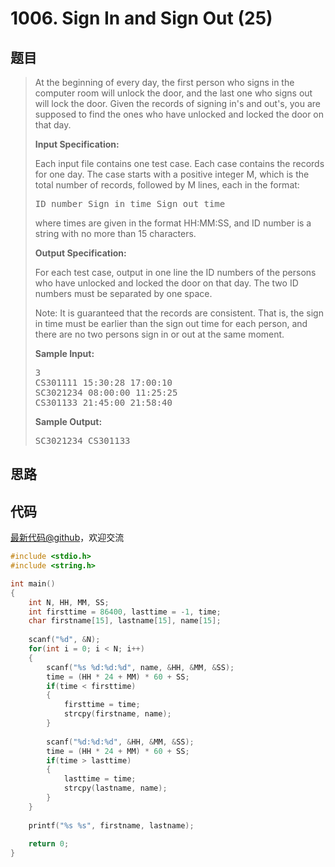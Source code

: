 <h1>1006. Sign In and Sign Out (25)</h1>

## 题目

> <div id="problemContent">
> <p>At the beginning of every day, the first person who signs in the computer room will unlock the door, and the last one who signs out will lock the door.  Given the records of signing in's and out's, you are supposed to find the ones who have unlocked and locked the door on that day.
> </p>
> <p><b>
> Input Specification:
> </b></p>
> <p>Each input file contains one test case. Each case contains the records for one day.  The case starts with a positive integer M, which is the total number of records, followed by M lines, each in the format:</p>
> <pre>
> ID_number Sign_in_time Sign_out_time
> </pre>
> <p>where times are given in the format HH:MM:SS, and ID number is a string with no more than 15 characters.
> </p>
> <p><b>
> Output Specification:
> </b></p>
> <p>For each test case, output in one line the ID numbers of the persons who have unlocked and locked the door on that day.  The two ID numbers must be separated by one space.</p>
> <p>Note:  It is guaranteed that the records are consistent.  That is, the sign in time must be earlier than the sign out time for each person, and there are no two persons sign in or out at the same moment.</p>
> <b>Sample Input:</b><pre>
> 3
> CS301111 15:30:28 17:00:10
> SC3021234 08:00:00 11:25:25
> CS301133 21:45:00 21:58:40
> </pre>
> <b>Sample Output:</b><pre>
> SC3021234 CS301133
> </pre>
> </div>

## 思路


## 代码

[最新代码@github](https://github.com/OliverLew/PAT/blob/master/PATAdvanced/1006.c)，欢迎交流
```c
#include <stdio.h>
#include <string.h>

int main()
{
    int N, HH, MM, SS;
    int firsttime = 86400, lasttime = -1, time;
    char firstname[15], lastname[15], name[15];
    
    scanf("%d", &N);
    for(int i = 0; i < N; i++)
    {
        scanf("%s %d:%d:%d", name, &HH, &MM, &SS);
        time = (HH * 24 + MM) * 60 + SS;
        if(time < firsttime)
        {
            firsttime = time;
            strcpy(firstname, name);
        }
        
        scanf("%d:%d:%d", &HH, &MM, &SS);
        time = (HH * 24 + MM) * 60 + SS;
        if(time > lasttime)
        {    
            lasttime = time;
            strcpy(lastname, name);
        }    
    }
    
    printf("%s %s", firstname, lastname);
    
    return 0;
}

```